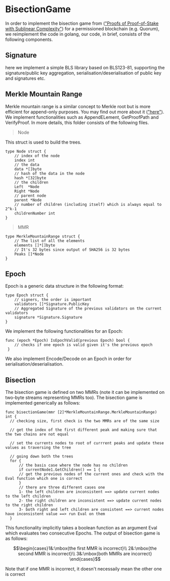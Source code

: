 # BisectionGame

In order to implement the bisection game from (["Proofs of Proof-of-Stake with Sublinear Complexity"](https://arxiv.org/pdf/2209.08673.pdf)) for a permissioned blockchain (e.g. Quorum), we reimplement the code in golang, our code, in brief, consists of the following components.

## Signature

here we implement a simple BLS library based on BLS123-81, supporting the signature/public key aggregation, serialisation/deserialisation of public key and signatures etc.

## Merkle Mountain Range

Merkle mountain range is a similar concept to Merkle root but is more efficient for append-only purposes. You may find out more about it (["here"](https://docs.grin.mw/wiki/chain-state/merkle-mountain-range/)). We implement functionalities such as AppendELement, GetProofPath and VerifyProof. In more details, this folder consists of the following files.


> Node

This struct is used to build the trees.
```
type Node struct {
	// index of the node
	index int
	// the data
	data *[]byte
	// hash of the data in the node
	hash *[32]byte
	// the children
	Left  *Node
	Right *Node
	// parent node
	parent *Node
	// number of children (including itself) which is always equal to 2^k-1
	childrenNumber int
}
```
> MMR

```
type MerkleMountainRange struct {
	// The list of all the elements
	elements []*[]byte
	// It's 32 bytes since output of SHA256 is 32 bytes
	Peaks []*Node
}
```
## Epoch

Epoch is a generic data structure in the following format:

```
type Epoch struct {
	// signers, the order is important
	validators []*Signature.PublicKey
	// Aggregated Signature of the previous validators on the current validators
	signature *Signature.Signature
}
```
We implement the following functionalities for an Epoch:
```
func (epoch *Epoch) IsEpochValid(previous Epoch) bool {
    // checks if one epoch is valid given it's the previous epoch
 }

```
We also implement Encode/Decode on an Epoch in order for serialisation/deserialisation.

## Bisection

The bisection game is defined on two MMRs (note it can be implemented on two-byte streams representing MMRs too). The bisection game is implemented generically as follows:

```
func bisectionGame(mmr [2]*MerkleMountainRange.MerkleMountainRange) int {
  // checking size, first check is the two MMRs are of the same size
  	
  // get the index of the first different peak and making sure that the two chains are not equal
  	
  // set the currents nodes to root of currrent peaks and update these values as traversing the tree
  
  // going down both the trees
  for {
      // the basis case where the node has no children
      if currentNode1.GetChildren() == 1 {
      // get the previous nodes of the current ones and check with the Eval function which one is correct
      }
      // there are three different cases one
      1- the left children are inconsistent ==> update current nodes to the left children
      2- the right children are inconsistent ==> update current nodes to the right children
      3- both right and left children are consistent ==> current nodes have inconsistent value ==> run Eval on them 
  }
```
This functionality implicitly takes a boolean function as an argument Eval which evaluates two consecutive Epochs. The output of bisection game is as follows:

$$\begin{cases}1&:\mbox{the first MMR is incorrect}\\
2&:\mbox{the second MMR is incorrect}\\
3&:\mbox{both MMRs are incorrect}
\end{cases}$$

Note that if one MMR is incorrect, it doesn't necessaily mean the other one is correct
